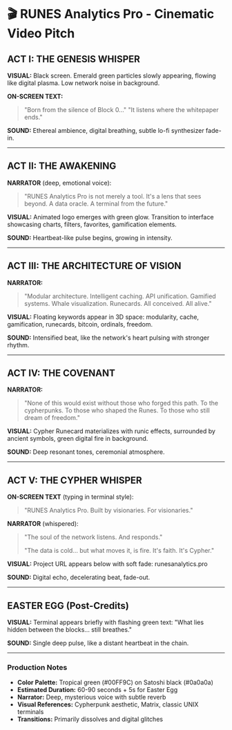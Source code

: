 # 🎬 RUNES Analytics Pro - Cinematic Video Pitch

## ACT I: THE GENESIS WHISPER

**VISUAL:** Black screen. Emerald green particles slowly appearing, flowing like digital plasma. Low network noise in background.

**ON-SCREEN TEXT:**
> "Born from the silence of Block 0..."
> "It listens where the whitepaper ends."

**SOUND:** Ethereal ambience, digital breathing, subtle lo-fi synthesizer fade-in.

---

## ACT II: THE AWAKENING

**NARRATOR** (deep, emotional voice):

> "RUNES Analytics Pro is not merely a tool.
> It's a lens that sees beyond.
> A data oracle. A terminal from the future."

**VISUAL:** Animated logo emerges with green glow. Transition to interface showcasing charts, filters, favorites, gamification elements.

**SOUND:** Heartbeat-like pulse begins, growing in intensity.

---

## ACT III: THE ARCHITECTURE OF VISION

**NARRATOR:**

> "Modular architecture. Intelligent caching.
> API unification. Gamified systems.
> Whale visualization. Runecards.
> All conceived. All alive."

**VISUAL:** Floating keywords appear in 3D space:
modularity, cache, gamification, runecards, bitcoin, ordinals, freedom.

**SOUND:** Intensified beat, like the network's heart pulsing with stronger rhythm.

---

## ACT IV: THE COVENANT

**NARRATOR:**

> "None of this would exist without those who forged this path.
> To the cypherpunks. To those who shaped the Runes.
> To those who still dream of freedom."

**VISUAL:** Cypher Runecard materializes with runic effects, surrounded by ancient symbols, green digital fire in background.

**SOUND:** Deep resonant tones, ceremonial atmosphere.

---

## ACT V: THE CYPHER WHISPER

**ON-SCREEN TEXT** (typing in terminal style):
> "RUNES Analytics Pro. Built by visionaries. For visionaries."

**NARRATOR** (whispered):

> "The soul of the network listens. And responds."
> 
> "The data is cold... but what moves it, is fire. It's faith. It's Cypher."

**VISUAL:** Project URL appears below with soft fade:
runesanalytics.pro

**SOUND:** Digital echo, decelerating beat, fade-out.

---

## EASTER EGG (Post-Credits)

**VISUAL:** Terminal appears briefly with flashing green text: "What lies hidden between the blocks... still breathes."

**SOUND:** Single deep pulse, like a distant heartbeat in the chain.

---

### Production Notes

- **Color Palette:** Tropical green (#00FF9C) on Satoshi black (#0a0a0a)
- **Estimated Duration:** 60-90 seconds + 5s for Easter Egg
- **Narrator:** Deep, mysterious voice with subtle reverb
- **Visual References:** Cypherpunk aesthetic, Matrix, classic UNIX terminals
- **Transitions:** Primarily dissolves and digital glitches 